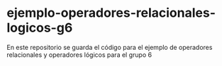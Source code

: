# ejemplo-operadores-relacionales-logicos-g6
En este repositorio se guarda el código para el ejemplo de operadores relacionales y operadores lógicos para el grupo 6
